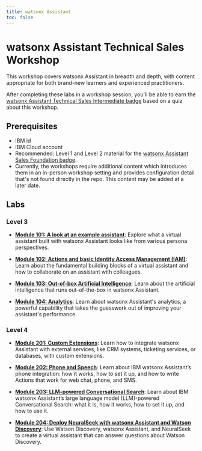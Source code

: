 ```yaml
---
title: watsonx Assistant
toc: false
---
```


# watsonx Assistant Technical Sales Workshop

This workshop covers watsonx Assistant in breadth and depth, with content appropriate for both brand-new learners and experienced practitioners.

After completing these labs in a workshop session, you'll be able to earn the [watsonx Assistant Technical Sales Intermediate badge](https://www.credly.com/org/ibm/badge/watson-assistant-technical-sales-intermediate) based on a quiz about this workshop.

## Prerequisites

- IBM id
- IBM Cloud account
- Recommended: Level 1 and Level 2 material for the [watsonx Assistant Sales Foundation badge](https://www.credly.com/org/ibm/badge/watson-assistant-sales-foundation.1).
- Currently, the workshops require additional content which introduces them in an in-person workshop setting and provides configuration detail that's not found directly in the repo. This content may be added at a later date.

## Labs

### Level 3

- **[Module 101: A look at an example assistant](/watsonx/assistant/101)**: Explore what a virtual assistant built with watsonx Assistant looks like from various persona perspectives.

- **[Module 102: Actions and basic Identity Access Management (IAM)](/watsonx/assistant/102)**: Learn about the fundamental building blocks of a virtual assistant and how to collaborate on an assistant with colleagues.

- **[Module 103: Out-of-box Artificial Intelligence](/watsonx/assistant/103)**: Learn about the artificial intelligence that runs out-of-the-box in watsonx Assistant.

- **[Module 104: Analytics](/watsonx/assistant/104)**: Learn about watsonx Assistant's analytics, a powerful capability that takes the guesswork out of improving your assistant's performance.

### Level 4

- **[Module 201: Custom Extensions](/watsonx/assistant/level-4/201)**: Learn how to integrate watsonx Assistant with external services, like CRM systems, ticketing services, or databases, with custom extensions.

- **[Module 202: Phone and Speech](/watsonx/assistant/level-4/202)**: Learn about IBM watsonx Assistant’s phone integration: how it works, how to set it up, and how to write Actions that work for web chat, phone, and SMS.

- **[Module 203: LLM-powered Conversational Search](/watsonx/assistant/level-4/203)**: Learn about IBM watsonx Assistant’s large language model (LLM)-powered Conversational Search: what it is, how it works, how to set it up, and how to use it.

- **[Module 204: Deploy NeuralSeek with watsonx Assistant and Watson Discovery](/watsonx/assistant/level-4/204)**: Use Watson Discovery, watsonx Assistant, and NeuralSeek to create a virtual assistant that can answer questions about Watson Discovery.
